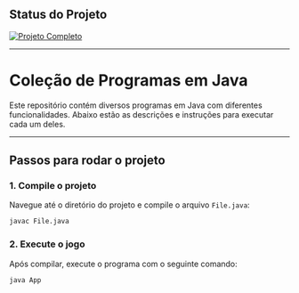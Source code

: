 ## Status do Projeto

[![Projeto Completo](https://img.shields.io/badge/Projeto-Completo-brightgreen)](#)

---

# Coleção de Programas em Java

Este repositório contém diversos programas em Java com diferentes funcionalidades. Abaixo estão as descrições e instruções para executar cada um deles.

---

## Passos para rodar o projeto

### 1. Compile o projeto

Navegue até o diretório do projeto e compile o arquivo `File.java`:

```bash
javac File.java
```

### 2. Execute o jogo

Após compilar, execute o programa com o seguinte comando:

```bash
java App
```


